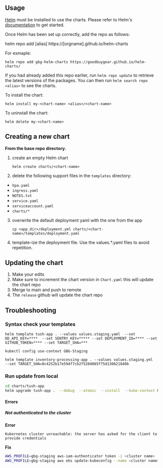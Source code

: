 ## Usage

[Helm](https://helm.sh) must be installed to use the charts.  Please refer to
Helm's [documentation](https://helm.sh/docs) to get started.

Once Helm has been set up correctly, add the repo as follows:

  helm repo add [alias] https://[orgname].github.io/helm-charts

For exmaple:

  `helm repo add gbg-helm-charts https://goodbuygear.github.io/helm-charts/`

If you had already added this repo earlier, run `helm repo update` to retrieve
the latest versions of the packages.  You can then run `helm search repo
<alias>` to see the charts.

To install the <chart-name> chart:

    helm install my-<chart-name> <alias>/<chart-name>

To uninstall the chart:

    helm delete my-<chart-name>

## Creating a new chart
**From the base repo directory.**

1. create an empty Helm chart

    `helm create charts/<chart-name>`

2. delete the following support files in the `templates` directory:

* `hpa.yaml`
* `ingress.yaml`
* `NOTES.txt`
* `service.yaml`
* `serviceaccount.yaml`
* `charts/*`

3. overwrite the default deployment yaml with the one from the app

    `cp <app_dir>/deployment.yml charts/<chart-name>/templates/deployment.yaml`

4. template-ize the deployment file. Use the values.*.yaml files to avoid repetition.

## Updating the chart

1. Make your edits
2. Make sure to increment the chart version in `Chart.yaml` this will update the chart repo
3. Merge to main and push to remote
4. The `release` github will update the chart repo

## Troubleshooting

### Syntax check your templates

`helm template tush-app . --values values.staging.yaml  --set DD_API_KEY=****  --set SENTRY_KEY=***** --set DEPLOYMENT_ID=**** --set GITHUB_TOKEN=**** --set TARGET_SHA=***`

`kubectl config use-context GBG-Staging`

`helm template inventory-processing-app . --values values.staging.yml  --set TARGET_SHA=0c4252b17e594f7cb2f5204085f75d130621840b`

### Run update from local
```bash
cd charts/tush-app
helm upgrade tush-app .  --debug  --atomic  --install  --kube-context GBG-Staging  --values values.staging.yaml  --set DD_API_KEY=***  --set SENTRY_KEY=*** --set TARGET_SHA=9a290ba0458e3a0fe31ef1f83e3cb6c84c050b10
```
#### Errors
##### Not authenticated to the cluster
**Error**

`Kubernetes cluster unreachable: the server has asked for the client to provide credentials`

**Fix**
```bash
AWS_PROFILE=gbg-staging aws-iam-authenticator token -i <cluster name>
AWS_PROFILE=gbg-staging aws eks update-kubeconfig --name <cluster name> --region <cluster region>
```
